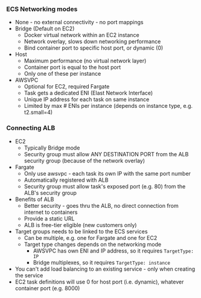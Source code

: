 ### ECS Networking modes
- None - no external connectivity - no port mappings
- Bridge (Default on EC2)
  - Docker virtual network within an EC2 instance
  - Network overlay, slows down networking performance
  - Bind container port to specific host port, or dynamic (0)
- Host
  - Maximum performance (no virtual network layer)
  - Container port is equal to the host port
  - Only one of these per instance
- AWSVPC
  - Optional for EC2, required Fargate
  - Task gets a dedicated ENI (Elast Network Interface)
  - Unique IP address for each task on same instance
  - Limited by max # ENIs per instance (depends on instance type, e.g. t2.small=4)

### Connecting ALB
- EC2
  - Typically Bridge mode
  - Security group must allow ANY DESTINATION PORT from the ALB security group (because of the network overlay)
- Fargate
  - Only use awsvpc - each task its own IP with the same port number
  - Automatically registered with ALB
  - Security group must allow task's exposed port (e.g. 80) from the ALB's security group
- Benefits of ALB
  - Better security - goes thru the ALB, no direct connection from internet to containers
  - Provide a static URL
  - ALB is free-tier eligible (new customers only)
- Target groups needs to be linked to the ECS services
  - Can be multiple, e.g. one for Fargate and one for EC2
  - Target type changes depends on the networking mode
    - AWSVPC has own ENI and IP address, so it requires `TargetType: IP`
    - Bridge multiplexes, so it requires `TargetType: instance`
- You can't add load balancing to an existing service - only when creating the service
- EC2 task definitions will use 0 for host port (i.e. dynamic), whatever container port (e.g. 8000)
